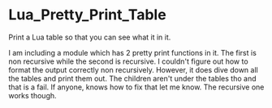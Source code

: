 # Lua_Pretty_Print_Table
Print a Lua table so that you can see what it in it.  

I am including a module which has 2 pretty print functions in it.  The first is non recursive while the second is recursive.  I couldn't figure out how to format the output correctly non recursively.  However, it does dive down all the tables and print them out.  The children aren't under the tables tho and that is a fail.  If anyone, knows how to fix that let me know.  The recursive one works though.  



